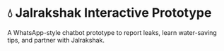# 💧 Jalrakshak Interactive Prototype
A WhatsApp-style chatbot prototype to report leaks, learn water-saving tips, and partner with Jalrakshak.
